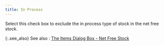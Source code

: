 ```yaml
---
title: In Process
---
```



Select this check box to exclude the in process type of stock in the net free  stock.


{:.see_also}
See also
: [The  Items Dialog Box - Net Free Stock](JavaScript:RelatedTopics1.Click())<!--Metadata type="DesignerControl" startspan
<object CLASSID="clsid:ADB880A6-D8FF-11CF-9377-00AA003B7A11"
	ID=RelatedTopics1
	TYPE="application/x-oleobject">
</object>-->

<object classid="clsid:ADB880A6-D8FF-11CF-9377-00AA003B7A11" id="RelatedTopics1" type="application/x-oleobject"> 
 <param name="Command" value="Related Topics">
<param name="Window" value="second">
<param name="Item1" value="The Flow Control Setup Dialog 
Box - Net Free Stock;{{site.mi_chm}}/misc/the_flow_control_setup_dialog_box_net_free_stock_mi.html">
</object><!--Metadata type="DesignerControl" endspan-->
